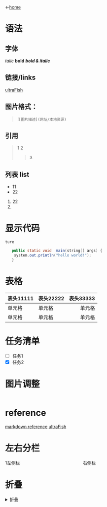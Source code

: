 ←[home](README.md)

# 语法
## 字体
  *talic*
  **bold**
  ***bold & italic***
## 链接/links
  [ultraFish](https://ultrafish.io/post/take-note-by-markdown/)
## 图片格式：
  > !`[图片描述](网址/本地资源)`
## 引用
  > 1
  > 2
  >> 3
## 列表 list
  - 11
  - 22
  1. 22
  2. 
# 显示代码
`ture`
``` java
   public static void  main(string[] args) {
    system.out.println("hello world!");
   }
```
# 表格
| 表头11111 | 表头22222 | 表头33333 |
| ------- | :------ | ------: |
| 单元格     | 单元格     |     单元格 |
| 单元格     | 单元格     |     单元格 |
# 任务清单
 - [ ] 任务1
 - [x] 任务2

# 图片调整
<img scr="![alt text](../assets/guidelines.png)" width="50%"></img>
# reference
[markdown reference](https://commonmark.org/help/)
[ultraFish](https://ultrafish.io/post/take-note-by-markdown/)

# 左右分栏
<div style = "display: flex;">
  <div style="width: 50%">
  1左侧栏
  </div>
  <div stlye="width:50%">
  右侧栏
  </div>
</div>

# 折叠
<details>
<summary>折叠</summary>
xxx
</details>
